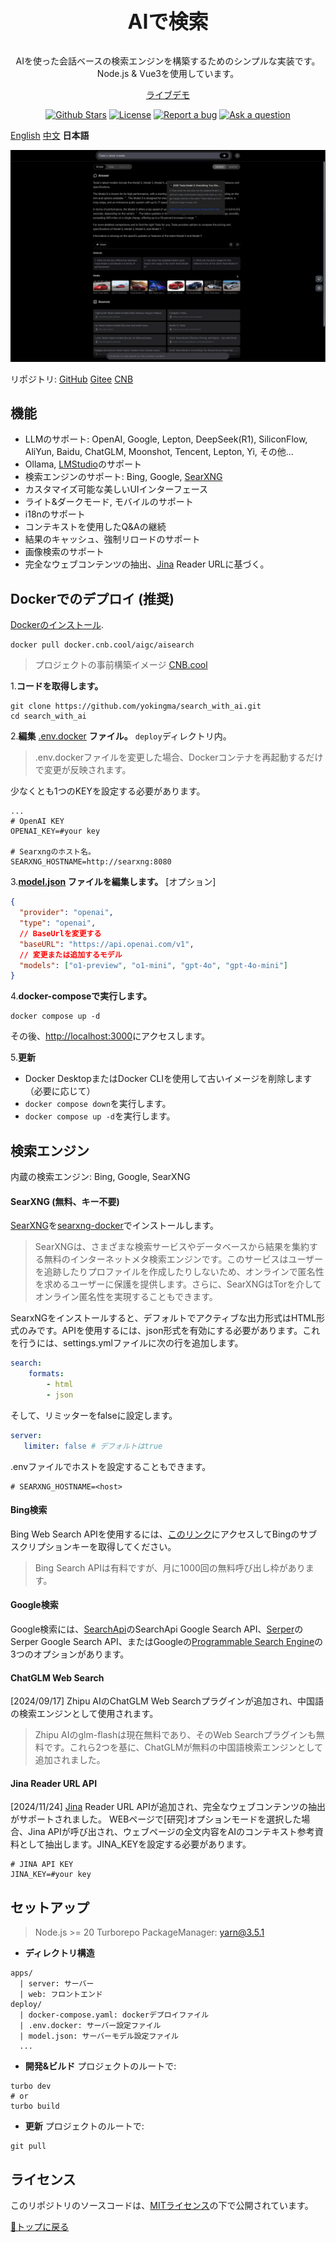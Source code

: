 <a name="top"></a>
<br>
<p align="center" style="font-size: 32px;"><b>AIで検索</b></p>
<p align="center">
  AIを使った会話ベースの検索エンジンを構築するためのシンプルな実装です。Node.js & Vue3を使用しています。
</p>
<p align="center">
  <a href="https://isou.chat/">ライブデモ</a>
</p>

<p align="center">
  <a href="https://github.com/yokingma/search_with_ai/stargazers"><img src="https://img.shields.io/github/stars/yokingma/search_with_ai" alt="Github Stars"></a>
  <a href="https://github.com/yokingma/search_with_ai/blob/main/LICENSE"><img src="https://img.shields.io/badge/license-MIT-purple" alt="License"></a>
  <a href="https://github.com/yokingma/search_with_ai/issues/new"><img src="https://img.shields.io/badge/Report a bug-Github-%231F80C0" alt="Report a bug"></a>
  <a href="https://github.com/yokingma/search_with_ai/discussions/new?category=q-a"><img src="https://img.shields.io/badge/Ask a question-Github-%231F80C0" alt="Ask a question"></a>
</p>

[English](./README.md) [中文](./README_CN.md) **日本語**

<div align="center">
 <img src="./assets/screenshot.jpg"></img>
</div>

リポジトリ: [GitHub](https://github.com/yokingma/search_with_ai) [Gitee](https://gitee.com/zac_ma/search_with_ai) [CNB](https://cnb.cool/isou/AiSearch)

## 機能

* LLMのサポート: OpenAI, Google, Lepton, DeepSeek(R1), SiliconFlow, AliYun, Baidu, ChatGLM, Moonshot, Tencent, Lepton, Yi, その他...
* Ollama, [LMStudio](https://github.com/lmstudio-ai/lms)のサポート
* 検索エンジンのサポート: Bing, Google, [SearXNG](https://github.com/searxng/searxng)
* カスタマイズ可能な美しいUIインターフェース
* ライト&ダークモード, モバイルのサポート
* i18nのサポート
* コンテキストを使用したQ&Aの継続
* 結果のキャッシュ、強制リロードのサポート
* 画像検索のサポート
* 完全なウェブコンテンツの抽出、[Jina](https://jina.ai/) Reader URLに基づく。

## Dockerでのデプロイ (推奨)

[Dockerのインストール](https://docs.docker.com/install/).

```shell
docker pull docker.cnb.cool/aigc/aisearch
```

> プロジェクトの事前構築イメージ [CNB.cool](https://cnb.cool/aigc/AiSearch)

1.**コードを取得します。**

```shell
git clone https://github.com/yokingma/search_with_ai.git
cd search_with_ai
```

2.**編集** [.env.docker](https://github.com/yokingma/search_with_ai/blob/main/.env) **ファイル。** ```deploy```ディレクトリ内。

> .env.dockerファイルを変更した場合、Dockerコンテナを再起動するだけで変更が反映されます。

少なくとも1つのKEYを設定する必要があります。

```shell
...
# OpenAI KEY
OPENAI_KEY=#your key

# Searxngのホスト名。
SEARXNG_HOSTNAME=http://searxng:8080
```

3.**[model.json](https://github.com/yokingma/search_with_ai/blob/main/deploy/model.json) ファイルを編集します。** [オプション]

```json
{
  "provider": "openai",
  "type": "openai",
  // BaseUrlを変更する
  "baseURL": "https://api.openai.com/v1",
  // 変更または追加するモデル
  "models": ["o1-preview", "o1-mini", "gpt-4o", "gpt-4o-mini"]
}
```

4.**docker-composeで実行します。**

```shell
docker compose up -d
```

その後、<http://localhost:3000>にアクセスします。

5.**更新**

- Docker DesktopまたはDocker CLIを使用して古いイメージを削除します（必要に応じて）
- ```docker compose down```を実行します。
- ```docker compose up -d```を実行します。

## 検索エンジン

内蔵の検索エンジン: Bing, Google, SearXNG

#### SearXNG (無料、キー不要)

[SearXNG](https://github.com/searxng/searxng)を[searxng-docker](https://github.com/searxng/searxng-docker)でインストールします。
> SearXNGは、さまざまな検索サービスやデータベースから結果を集約する無料のインターネットメタ検索エンジンです。このサービスはユーザーを追跡したりプロファイルを作成したりしないため、オンラインで匿名性を求めるユーザーに保護を提供します。さらに、SearXNGはTorを介してオンライン匿名性を実現することもできます。

SearxNGをインストールすると、デフォルトでアクティブな出力形式はHTML形式のみです。APIを使用するには、json形式を有効にする必要があります。これを行うには、settings.ymlファイルに次の行を追加します。

```yaml
search:
    formats:
        - html
        - json
```

そして、リミッターをfalseに設定します。

```yaml
server:
   limiter: false # デフォルトはtrue
```

.envファイルでホストを設定することもできます。

```shell
# SEARXNG_HOSTNAME=<host>
```

#### Bing検索

Bing Web Search APIを使用するには、[このリンク](https://www.microsoft.com/en-us/bing/apis/bing-web-search-api)にアクセスしてBingのサブスクリプションキーを取得してください。
> Bing Search APIは有料ですが、月に1000回の無料呼び出し枠があります。

#### Google検索

Google検索には、[SearchApi](https://www.searchapi.io/)のSearchApi Google Search API、[Serper](https://www.serper.dev/)のSerper Google Search API、またはGoogleの[Programmable Search Engine](https://developers.google.com/custom-search)の3つのオプションがあります。

#### ChatGLM Web Search

[2024/09/17] Zhipu AIのChatGLM Web Searchプラグインが追加され、中国語の検索エンジンとして使用されます。
> Zhipu AIのglm-flashは現在無料であり、そのWeb Searchプラグインも無料です。これら2つを基に、ChatGLMが無料の中国語検索エンジンとして追加されました。

#### Jina Reader URL API

[2024/11/24] [Jina](https://jina.ai/) Reader URL APIが追加され、完全なウェブコンテンツの抽出がサポートされました。
WEBページで[研究]オプションモードを選択した場合、Jina APIが呼び出され、ウェブページの全文内容をAIのコンテキスト参考資料として抽出します。JINA_KEYを設定する必要があります。

```shell
# JINA API KEY
JINA_KEY=#your key
```

## セットアップ

> Node.js >= 20
> Turborepo
> PackageManager: yarn@3.5.1

* **ディレクトリ構造**

```text
apps/
  | server: サーバー
  | web: フロントエンド
deploy/
  | docker-compose.yaml: dockerデプロイファイル
  | .env.docker: サーバー設定ファイル
  | model.json: サーバーモデル設定ファイル
  ...
```

* **開発&ビルド**
プロジェクトのルートで:

```shell
turbo dev
# or
turbo build
```

* **更新**
プロジェクトのルートで:

```shell
git pull
```

## ライセンス

このリポジトリのソースコードは、[MITライセンス](LICENSE)の下で公開されています。

[🚀トップに戻る](#top)